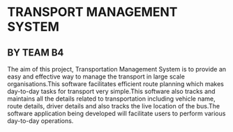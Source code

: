 # TRANSPORT MANAGEMENT SYSTEM

## BY TEAM B4

The aim of this project, Transportation Management System is to provide an easy and effective way to manage the transport in large scale organisations.This software facilitates efficient route planning which makes day-to-day tasks for transport very simple.This software also tracks and maintains all the details related to transportation including vehicle name, route details, driver details and also tracks the live location of the bus.The software application being developed will facilitate users to perform various day-to-day operations. 	
